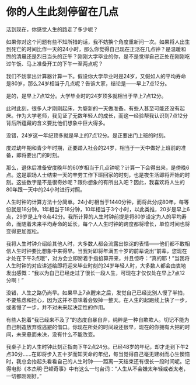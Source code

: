 # 你的人生此刻停留在几点

活到现在，你感觉人生的路走了多少呢？

如果你对这个问题有些不知所措的话，我不妨换个角度重新问一次。如果将人出生到死亡的时间比作一天的24小时，那么你觉得自己现在正活在几点钟？是温暖和煦的清晨还是烈日当头的正午？刚刚大学毕业的你，是不是觉得自己正处在刚刚吃过午饭、马上准备开工的下午一至两点呢？

我们不妨拿出计算器计算一下。假设你大学毕业时是24岁，又假如人的平均寿命是80岁，那么24岁相当于几点呢？告诉大家，结论是——早上7点12分。

是的，是早上7点12分。大学毕业时的24岁顶多就相当于早上7点12分。

此时此刻，很多人才刚刚起床，为崭新的一天做准备。有些人甚至可能还没有起床。作为大学老师，我见证了无数年轻人的成长，而这一经验帮我认识到7点12分背后所蕴藏的含义要比他们想象中巨大得多。

没错，24岁这一年纪顶多就是早上的7点12分。是正要出门上班的时刻。

度过幼年期和青少年时期，正要踏入社会的24岁，相当于一天中做好上班前的准备，即将要出门的时刻。

那么，退休后准备安度晚年的60岁相当于几点钟呢？计算一下会得出来，是傍晚6点。这是职场人士结束一天的辛劳工作下班回家的时刻，也是夜生活即将开始的时刻。这些数字是不是很奇妙呢？跟你想象的有所出入吧？因此，我喜欢将人生的80年跟一天中的24小时进行对照。

人生时钟的计算方法十分简单。24小时相当于1440分钟，而将此分成80年，每等份就是18分钟。1年相当于18分钟，10年相当于3个小时，以此类推，20岁是早上6点，29岁是上午8点42分。我所计算的人生时钟前提是将80岁设定为人的平均寿命，而随着未来平均寿命的延长，每个人人生时钟的跨度都将增长，单位时间也将变得更加宽松。

我将人生时钟介绍给其他人时，大多数人都会流露出惊诧的表情——他们都不敢相信人生时钟要比想象中来得早。当我对即将年满五十岁的前辈说出“前辈，您现在才处在下午3点哦”，对方会立即掰着手指掐算开来，并且惊呼：“真的耶！”当我将人生时钟的对应讲述给即将迎来毕业时刻的24岁年轻人时，大多数人都会由衷地发出感慨：“我以为自己已经走过了很长一段人生，可现在才仅仅处在早上7点12分啊！”

没错，人生之路仍尚早。如果早上7点醒来之后，发觉自己已经比别人慢了半拍，不要焦虑和担心，因为这并不意味着会毁掉一整天。在人生的起跑线上快了一步，或者慢了一步，并不对未来起决定性的作用。

有些人抱着“我已经来不及了”的态度自暴自弃，纯粹是一种自欺欺人。切记不能为自己制造放弃或逃避的借口。你现在所处的时间段还很早，现在的你拥有大把的时间，未来悬而未决，没有什么不能改变。

我桌子上的人生时钟此刻正指向下午2点24分。已经48岁的年纪，却才走到下午2点30分……在即将步入五十岁而知天命的年纪，每当觉得自己毫无建树而心生懊恼时，我总会抬起头看看自己的人生时钟——距离一天结束还有很长一段时间呢。记得电影《本杰明·巴顿奇事》中有这么一句台词：“人生从不会嫌太年轻或者太老，一切都刚刚好。”
